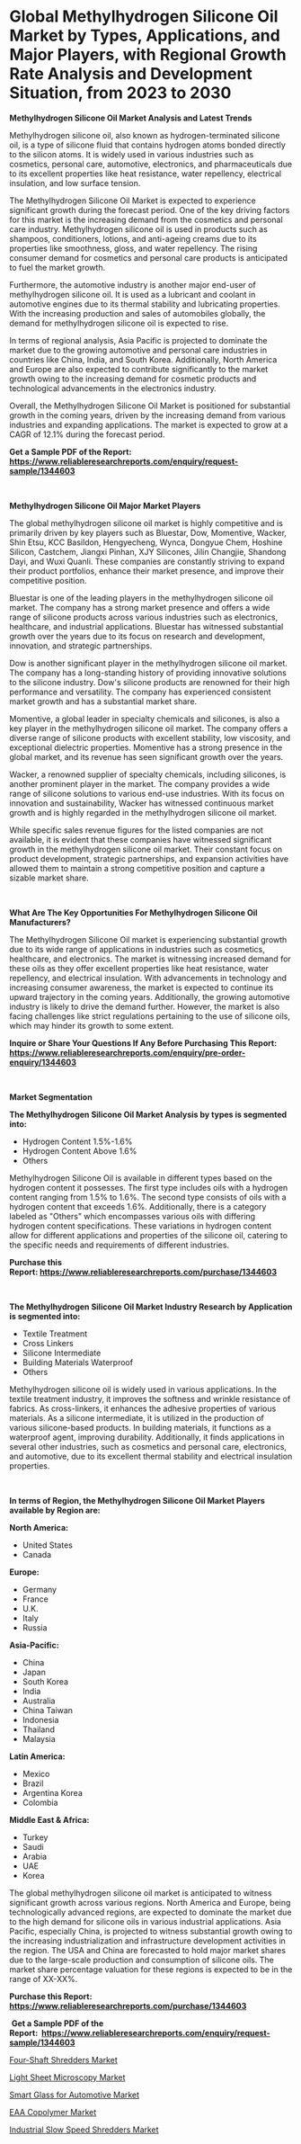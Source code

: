 <p><h1>Global Methylhydrogen Silicone Oil Market by Types, Applications, and Major Players, with Regional Growth Rate Analysis and Development Situation, from 2023 to 2030</h1></p><p><strong>Methylhydrogen Silicone Oil Market Analysis and Latest Trends</strong></p>
<p><p>Methylhydrogen silicone oil, also known as hydrogen-terminated silicone oil, is a type of silicone fluid that contains hydrogen atoms bonded directly to the silicon atoms. It is widely used in various industries such as cosmetics, personal care, automotive, electronics, and pharmaceuticals due to its excellent properties like heat resistance, water repellency, electrical insulation, and low surface tension.</p><p>The Methylhydrogen Silicone Oil Market is expected to experience significant growth during the forecast period. One of the key driving factors for this market is the increasing demand from the cosmetics and personal care industry. Methylhydrogen silicone oil is used in products such as shampoos, conditioners, lotions, and anti-ageing creams due to its properties like smoothness, gloss, and water repellency. The rising consumer demand for cosmetics and personal care products is anticipated to fuel the market growth.</p><p>Furthermore, the automotive industry is another major end-user of methylhydrogen silicone oil. It is used as a lubricant and coolant in automotive engines due to its thermal stability and lubricating properties. With the increasing production and sales of automobiles globally, the demand for methylhydrogen silicone oil is expected to rise.</p><p>In terms of regional analysis, Asia Pacific is projected to dominate the market due to the growing automotive and personal care industries in countries like China, India, and South Korea. Additionally, North America and Europe are also expected to contribute significantly to the market growth owing to the increasing demand for cosmetic products and technological advancements in the electronics industry.</p><p>Overall, the Methylhydrogen Silicone Oil Market is positioned for substantial growth in the coming years, driven by the increasing demand from various industries and expanding applications. The market is expected to grow at a CAGR of 12.1% during the forecast period.</p></p>
<p><strong>Get a Sample PDF of the Report:&nbsp; <a href="https://www.reliableresearchreports.com/enquiry/request-sample/1344603">https://www.reliableresearchreports.com/enquiry/request-sample/1344603</a></strong></p>
<p>&nbsp;</p>
<p><strong>Methylhydrogen Silicone Oil Major Market Players</strong></p>
<p><p>The global methylhydrogen silicone oil market is highly competitive and is primarily driven by key players such as Bluestar, Dow, Momentive, Wacker, Shin Etsu, KCC Basildon, Hengyecheng, Wynca, Dongyue Chem, Hoshine Silicon, Castchem, Jiangxi Pinhan, XJY Silicones, Jilin Changjie, Shandong Dayi, and Wuxi Quanli. These companies are constantly striving to expand their product portfolios, enhance their market presence, and improve their competitive position.</p><p>Bluestar is one of the leading players in the methylhydrogen silicone oil market. The company has a strong market presence and offers a wide range of silicone products across various industries such as electronics, healthcare, and industrial applications. Bluestar has witnessed substantial growth over the years due to its focus on research and development, innovation, and strategic partnerships.</p><p>Dow is another significant player in the methylhydrogen silicone oil market. The company has a long-standing history of providing innovative solutions to the silicone industry. Dow's silicone products are renowned for their high performance and versatility. The company has experienced consistent market growth and has a substantial market share.</p><p>Momentive, a global leader in specialty chemicals and silicones, is also a key player in the methylhydrogen silicone oil market. The company offers a diverse range of silicone products with excellent stability, low viscosity, and exceptional dielectric properties. Momentive has a strong presence in the global market, and its revenue has seen significant growth over the years.</p><p>Wacker, a renowned supplier of specialty chemicals, including silicones, is another prominent player in the market. The company provides a wide range of silicone solutions to various end-use industries. With its focus on innovation and sustainability, Wacker has witnessed continuous market growth and is highly regarded in the methylhydrogen silicone oil market.</p><p>While specific sales revenue figures for the listed companies are not available, it is evident that these companies have witnessed significant growth in the methylhydrogen silicone oil market. Their constant focus on product development, strategic partnerships, and expansion activities have allowed them to maintain a strong competitive position and capture a sizable market share.</p></p>
<p>&nbsp;</p>
<p><strong>What Are The Key Opportunities For Methylhydrogen Silicone Oil Manufacturers?</strong></p>
<p><p>The Methylhydrogen Silicone Oil market is experiencing substantial growth due to its wide range of applications in industries such as cosmetics, healthcare, and electronics. The market is witnessing increased demand for these oils as they offer excellent properties like heat resistance, water repellency, and electrical insulation. With advancements in technology and increasing consumer awareness, the market is expected to continue its upward trajectory in the coming years. Additionally, the growing automotive industry is likely to drive the demand further. However, the market is also facing challenges like strict regulations pertaining to the use of silicone oils, which may hinder its growth to some extent.</p></p>
<p><strong>Inquire or Share Your Questions If Any Before Purchasing This Report: <a href="https://www.reliableresearchreports.com/enquiry/pre-order-enquiry/1344603">https://www.reliableresearchreports.com/enquiry/pre-order-enquiry/1344603</a></strong></p>
<p>&nbsp;</p>
<p><strong>Market Segmentation</strong></p>
<p><strong>The Methylhydrogen Silicone Oil Market Analysis by types is segmented into:</strong></p>
<p><ul><li>Hydrogen Content 1.5%-1.6%</li><li>Hydrogen Content Above 1.6%</li><li>Others</li></ul></p>
<p><p>Methylhydrogen Silicone Oil is available in different types based on the hydrogen content it possesses. The first type includes oils with a hydrogen content ranging from 1.5% to 1.6%. The second type consists of oils with a hydrogen content that exceeds 1.6%. Additionally, there is a category labeled as "Others" which encompasses various oils with differing hydrogen content specifications. These variations in hydrogen content allow for different applications and properties of the silicone oil, catering to the specific needs and requirements of different industries.</p></p>
<p><strong>Purchase this Report:&nbsp;<a href="https://www.reliableresearchreports.com/purchase/1344603">https://www.reliableresearchreports.com/purchase/1344603</a></strong></p>
<p>&nbsp;</p>
<p><strong>The Methylhydrogen Silicone Oil Market Industry Research by Application is segmented into:</strong></p>
<p><ul><li>Textile Treatment</li><li>Cross Linkers</li><li>Silicone Intermediate</li><li>Building Materials Waterproof</li><li>Others</li></ul></p>
<p><p>Methylhydrogen silicone oil is widely used in various applications. In the textile treatment industry, it improves the softness and wrinkle resistance of fabrics. As cross-linkers, it enhances the adhesive properties of various materials. As a silicone intermediate, it is utilized in the production of various silicone-based products. In building materials, it functions as a waterproof agent, improving durability. Additionally, it finds applications in several other industries, such as cosmetics and personal care, electronics, and automotive, due to its excellent thermal stability and electrical insulation properties.</p></p>
<p>&nbsp;</p>
<p><strong>In terms of Region, the Methylhydrogen Silicone Oil Market Players available by Region are:</strong></p>
<p>
    <p> <strong> North America: </strong>
        <ul>
            <li>United States</li>
            <li>Canada</li>
        </ul>
        </p> 
    <p> <strong> Europe: </strong>
        <ul>
            <li>Germany</li>
            <li>France</li>
            <li>U.K.</li>
            <li>Italy</li>
            <li>Russia</li>
        </ul>
        </p> 
    <p> <strong> Asia-Pacific: </strong>
        <ul>
            <li>China</li>
            <li>Japan</li>
            <li>South Korea</li>
            <li>India</li>
            <li>Australia</li>
            <li>China Taiwan</li>
            <li>Indonesia</li>
            <li>Thailand</li>
            <li>Malaysia</li>
        </ul>
        </p> 
    <p> <strong> Latin America: </strong>
        <ul>
            <li>Mexico</li>
            <li>Brazil</li>
            <li>Argentina Korea</li>
            <li>Colombia</li>
        </ul>
        </p> 
    <p> <strong> Middle East & Africa: </strong>
        <ul>
            <li>Turkey</li>
            <li>Saudi</li>
            <li>Arabia</li>
            <li>UAE</li>
            <li>Korea</li>
        </ul>
    </p>
    </p>
<p><p>The global methylhydrogen silicone oil market is anticipated to witness significant growth across various regions. North America and Europe, being technologically advanced regions, are expected to dominate the market due to the high demand for silicone oils in various industrial applications. Asia Pacific, especially China, is projected to witness substantial growth owing to the increasing industrialization and infrastructure development activities in the region. The USA and China are forecasted to hold major market shares due to the large-scale production and consumption of silicone oils. The market share percentage valuation for these regions is expected to be in the range of XX-XX%.</p></p>
<p><strong>Purchase this Report: <a href="https://www.reliableresearchreports.com/purchase/1344603">https://www.reliableresearchreports.com/purchase/1344603</a></strong></p>
<p>&nbsp;<strong>Get a Sample PDF of the Report:&nbsp;&nbsp;<a href="https://www.reliableresearchreports.com/enquiry/request-sample/1344603">https://www.reliableresearchreports.com/enquiry/request-sample/1344603</a></strong></p>
<p><strong></strong></p>
<p><p><a href="https://www.linkedin.com/pulse/four-shaft-shredders-market-insights-players-forecast-7gsre/">Four-Shaft Shredders Market</a></p><p><a href="https://medium.com/@carrolltorp/light-sheet-microscopy-market-size-growth-forecast-2023-2030-e16d83fe818e">Light Sheet Microscopy Market</a></p><p><a href="https://github.com/FassouRP/Market-Research-Report-List-1/blob/main/smart-glass-for-automotive-market.md">Smart Glass for Automotive Market</a></p><p><a href="https://medium.com/@abdulkoss1954/eaa-copolymer-market-size-growth-forecast-2023-2030-832736739043">EAA Copolymer Market</a></p><p><a href="https://www.linkedin.com/pulse/industrial-slow-speed-shredders-market-insights-players-lbdpe/">Industrial Slow Speed Shredders Market</a></p></p>